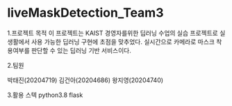 # liveMaskDetection_Team3


1.프로젝트 목적
이 프로젝트는 KAIST 경영자를위한 딥러닝 수업의 실습 프로젝트로 실생활에서 사용 가능한 딥러닝 구현에 초점을 맞추었다.
실시간으로 카메라로 마스크 착용여부를 판단할 수 있는 딥러닝 기반 서비스이다. 

2.팀원

박태진(20204719) 
김건아(20204686) 
왕지영(20204740)

3.활용 스텍
python3.8
flask
